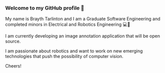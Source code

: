 ### Welcome to my GitHub profile :wave:

My name is Brayth Tarlinton and I am a Graduate Software Engineering and completed minors in Electrical and Robotics Engineering :computer::electric_plug: <br/>

I am currently developing an image annotation application that will be open source.

I am passionate about robotics and want to work on new emerging technologies that push the possibility of computer vision.

Cheers!
